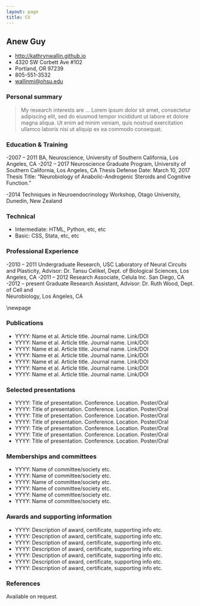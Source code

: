 ```yaml
---
layout: page
title: CV
---
```


## Anew Guy
- http://kathrynwallin.github.io
- 4320 SW Corbett Ave #102
- Portland, OR 97239
- 805-551-3532
- wallinmi@ohsu.edu

### Personal summary

> My research interests are ... Lorem ipsum dolor sit amet, consectetur adipiscing elit, sed do eiusmod tempor incididunt ut labore et dolore magna aliqua. Ut enim ad minim veniam, quis nostrud exercitation ullamco laboris nisi ut aliquip ex ea commodo consequat.

### Education & Training

-2007 – 2011	   BA, Neuroscience, University of Southern California, Los Angeles, CA
-2012 – 2017   Neuroscience Graduate Program, University of Southern California, Los Angeles, CA
				   Thesis Defense Date: March 10, 2017
				   Thesis Title: “Neurobiology of Anabolic-Androgenic Steroids and Cognitive Function.”

-2014			   Techniques in Neuroendocrinology Workshop, Otago University, Dunedin, 
                           New Zealand


### Technical

- Intermediate: HTML, Python, etc, etc
- Basic: CSS, Stata, etc, etc

### Professional Experience

-2010 – 2011       Undergraduate Research, USC Laboratory of Neural Circuits and Plasticity, 
                           Advisor: Dr. Tansu Celikel, Dept. of Biological Sciences, Los Angeles, CA
-2011 – 2012       Research Associate, Celula Inc. San Diego, CA 
-2012 – present    Graduate Research Assistant, Advisor: Dr. Ruth Wood, Dept. of Cell and   
	 Neurobiology, Los Angeles, CA


\newpage

### Publications

- YYYY: Name et al. Article title. Journal name. Link/DOI
- YYYY: Name et al. Article title. Journal name. Link/DOI
- YYYY: Name et al. Article title. Journal name. Link/DOI
- YYYY: Name et al. Article title. Journal name. Link/DOI
- YYYY: Name et al. Article title. Journal name. Link/DOI
- YYYY: Name et al. Article title. Journal name. Link/DOI
- YYYY: Name et al. Article title. Journal name. Link/DOI

### Selected presentations

- YYYY: Title of presentation. Conference. Location. Poster/Oral
- YYYY: Title of presentation. Conference. Location. Poster/Oral
- YYYY: Title of presentation. Conference. Location. Poster/Oral
- YYYY: Title of presentation. Conference. Location. Poster/Oral
- YYYY: Title of presentation. Conference. Location. Poster/Oral
- YYYY: Title of presentation. Conference. Location. Poster/Oral
- YYYY: Title of presentation. Conference. Location. Poster/Oral

### Memberships and committees

- YYYY: Name of committee/society etc.
- YYYY: Name of committee/society etc.
- YYYY: Name of committee/society etc.
- YYYY: Name of committee/society etc.
- YYYY: Name of committee/society etc.
- YYYY: Name of committee/society etc.

### Awards and supporting information

- YYYY: Description of award, certificate, supporting info etc.
- YYYY: Description of award, certificate, supporting info etc.
- YYYY: Description of award, certificate, supporting info etc.
- YYYY: Description of award, certificate, supporting info etc.
- YYYY: Description of award, certificate, supporting info etc.
- YYYY: Description of award, certificate, supporting info etc.
- YYYY: Description of award, certificate, supporting info etc.

### References

Available on request.
